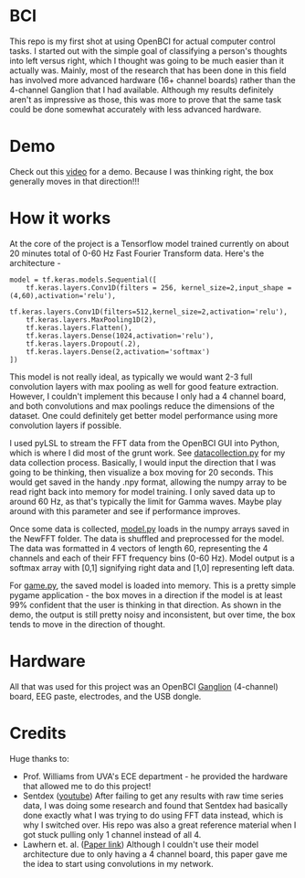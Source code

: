 # BCI
This repo is my first shot at using OpenBCI for actual computer control tasks. I started out with the simple goal of classifying a person's thoughts into left versus right, which I thought was going to be much easier than it actually was. Mainly, most of the research that has been done in this field has involved more advanced hardware (16+ channel boards) rather than the 4-channel Ganglion that I had available. Although my results definitely aren't as impressive as those, this was more to prove that the same task could be done somewhat accurately with less advanced hardware. 

# Demo
Check out this [video](https://drive.google.com/file/d/1OuTctT6I4jb8JthzFnYEFEZJ011KdMZ2/view?usp=sharing) for a demo. Because I was thinking right, the box generally moves in that direction!!!

# How it works
At the core of the project is a Tensorflow model trained currently on about 20 minutes total of 0-60 Hz Fast Fourier Transform data. Here's the architecture - 
```
model = tf.keras.models.Sequential([
    tf.keras.layers.Conv1D(filters = 256, kernel_size=2,input_shape = (4,60),activation='relu'),
    tf.keras.layers.Conv1D(filters=512,kernel_size=2,activation='relu'),
    tf.keras.layers.MaxPooling1D(2),
    tf.keras.layers.Flatten(),
    tf.keras.layers.Dense(1024,activation='relu'),
    tf.keras.layers.Dropout(.2),
    tf.keras.layers.Dense(2,activation='softmax')
])
```
This model is not really ideal, as typically we would want 2-3 full convolution layers with max pooling as well for good feature extraction. However, I couldn't implement this because I only had a 4 channel board, and both convolutions and max poolings reduce the dimensions of the dataset. One could definitely get better model performance using more convolution layers if possible. 

I used pyLSL to stream the FFT data from the OpenBCI GUI into Python, which is where I did most of the grunt work. See [datacollection.py](https://github.com/hilliardjl/BCI/blob/master/datacollection.py) for my data collection process. Basically, I would input the direction that I was going to be thinking, then visualize a box moving for 20 seconds. This would get saved in the handy .npy format, allowing the numpy array to be read right back into memory for model training. I only saved data up to around 60 Hz, as that's typically the limit for Gamma waves. Maybe play around with this parameter and see if performance improves. 

Once some data is collected, [model.py](https://github.com/hilliardjl/BCI/blob/master/model.py) loads in the numpy arrays saved in the NewFFT folder. The data is shuffled and preprocessed for the model. The data was formatted in 4 vectors of length 60, representing the 4 channels and each of their FFT frequency bins (0-60 Hz). Model output is a softmax array with [0,1] signifying right data and [1,0] representing left data. 

For [game.py](https://github.com/hilliardjl/BCI/blob/master/game.py), the saved model is loaded into memory. This is a pretty simple pygame application - the box moves in a direction if the model is at least 99% confident that the user is thinking in that direction. As shown in the demo, the output is still pretty noisy and inconsistent, but over time, the box tends to move in the direction of thought. 

# Hardware
All that was used for this project was an OpenBCI [Ganglion](https://shop.openbci.com/products/ganglion-board?variant=13461804483) (4-channel) board, EEG paste, electrodes, and the USB dongle. 

# Credits
Huge thanks to: 
- Prof. Williams from UVA's ECE department \- he provided the hardware that allowed me to do this project!
- Sentdex ([youtube](https://www.youtube.com/user/sentdex)) After failing to get any results with raw time series data, I was doing some research and found that Sentdex had basically done exactly what I was trying to do using FFT data instead, which is why I switched over. His repo was also a great reference material when I got stuck pulling only 1 channel instead of all 4.  
- Lawhern et. al. ([Paper link](https://arxiv.org/abs/1611.08024)) Although I couldn't use their model architecture due to only having a 4 channel board, this paper gave me the idea to start using convolutions in my network. 
